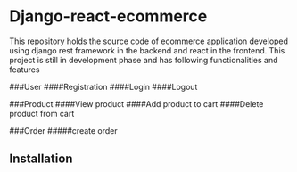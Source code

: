 # Django-react-ecommerce

This repository holds the source code of ecommerce application developed using django rest framework in the backend and react in the frontend. This project is still in development phase and has following functionalities and features

###User
    ####Registration
    ####Login
    ####Logout

###Product
    ####View product
    ####Add product to cart
    ####Delete product from cart

###Order
    #####create order

## Installation

